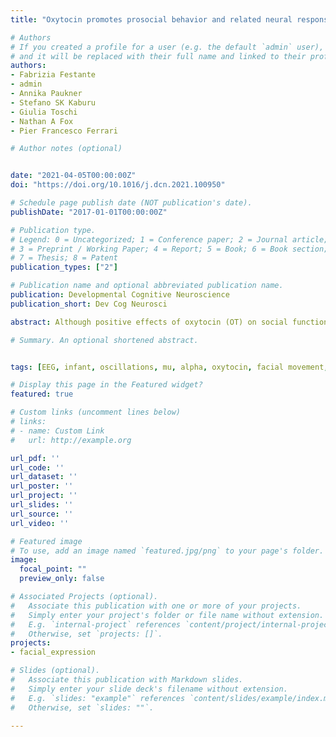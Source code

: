 ```yaml
---
title: "Oxytocin promotes prosocial behavior and related neural responses in infant macaques at-risk for compromised social development"

# Authors
# If you created a profile for a user (e.g. the default `admin` user), write the username (folder name) here 
# and it will be replaced with their full name and linked to their profile.
authors:
- Fabrizia Festante
- admin
- Annika Paukner
- Stefano SK Kaburu
- Giulia Toschi
- Nathan A Fox
- Pier Francesco Ferrari

# Author notes (optional)


date: "2021-04-05T00:00:00Z"
doi: "https://doi.org/10.1016/j.dcn.2021.100950"

# Schedule page publish date (NOT publication's date).
publishDate: "2017-01-01T00:00:00Z"

# Publication type.
# Legend: 0 = Uncategorized; 1 = Conference paper; 2 = Journal article;
# 3 = Preprint / Working Paper; 4 = Report; 5 = Book; 6 = Book section;
# 7 = Thesis; 8 = Patent
publication_types: ["2"]

# Publication name and optional abbreviated publication name.
publication: Developmental Cognitive Neuroscience
publication_short: Dev Cog Neurosci

abstract: Although positive effects of oxytocin (OT) on social functioning are well-demonstrated, little is known about the mechanisms through which OT may drive early social development, or its therapeutic efficacy in infancy. To address these critical issues, we investigated the effects of exogenous OT on neural (EEG) and behavioral responses during observation of live facial gestures in infant macaques with limited social exposure (i.e. nursery-reared). Three key findings were revealed. First, OT increased alpha suppression over posterior scalp regions during observation of facial gestures but not non-biological movement, suggesting that OT targets self-other matching and attentional cortical networks involved in social perception from very early infancy. Second, OT increased infant production of matching facial gestures and attention towards the most socially-relevant facial stimuli, both behaviors typically silenced by early social deprivation. Third, infants with higher cortisol levels appeared to benefit the most from OT, displaying greater improvements in prosocial behaviors after OT administration. Altogether, these findings suggest that OT promotes prosocial behaviors and associated neural responses likely impacted by early social adversity, and demonstrate the potential of OT administration to ameliorate social difficulties in the context of neurodevelopmental and early-emerging psychiatric disorders, at a developmental stage when brain plasticity is greatest.

# Summary. An optional shortened abstract.


tags: [EEG, infant, oscillations, mu, alpha, oxytocin, facial movement, facial expression, action observation]

# Display this page in the Featured widget?
featured: true

# Custom links (uncomment lines below)
# links:
# - name: Custom Link
#   url: http://example.org

url_pdf: ''
url_code: ''
url_dataset: ''
url_poster: ''
url_project: ''
url_slides: ''
url_source: ''
url_video: ''

# Featured image
# To use, add an image named `featured.jpg/png` to your page's folder. 
image:
  focal_point: ""
  preview_only: false

# Associated Projects (optional).
#   Associate this publication with one or more of your projects.
#   Simply enter your project's folder or file name without extension.
#   E.g. `internal-project` references `content/project/internal-project/index.md`.
#   Otherwise, set `projects: []`.
projects: 
- facial_expression

# Slides (optional).
#   Associate this publication with Markdown slides.
#   Simply enter your slide deck's filename without extension.
#   E.g. `slides: "example"` references `content/slides/example/index.md`.
#   Otherwise, set `slides: ""`.

---
```



